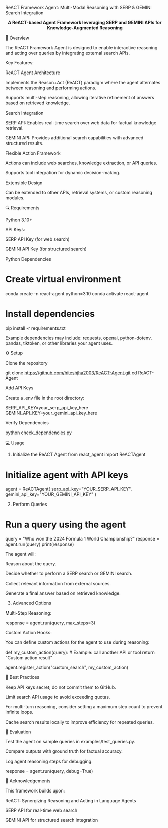 ReACT Framework Agent: Multi-Modal Reasoning with SERP & GEMINI Search Integration
<div align="center"> <p><strong>A ReACT-based Agent Framework leveraging SERP and GEMINI APIs for Knowledge-Augmented Reasoning</strong></p> </div>
🚀 Overview

The ReACT Framework Agent is designed to enable interactive reasoning and acting over queries by integrating external search APIs.

Key Features:

ReACT Agent Architecture

Implements the Reason+Act (ReACT) paradigm where the agent alternates between reasoning and performing actions.

Supports multi-step reasoning, allowing iterative refinement of answers based on retrieved knowledge.

Search Integration

SERP API: Enables real-time search over web data for factual knowledge retrieval.

GEMINI API: Provides additional search capabilities with advanced structured results.

Flexible Action Framework

Actions can include web searches, knowledge extraction, or API queries.

Supports tool integration for dynamic decision-making.

Extensible Design

Can be extended to other APIs, retrieval systems, or custom reasoning modules.

🔍 Requirements

Python 3.10+

API Keys:

SERP API Key (for web search)

GEMINI API Key (for structured search)

Python Dependencies
# Create virtual environment
conda create -n react-agent python=3.10
conda activate react-agent

# Install dependencies
pip install -r requirements.txt


Example dependencies may include: requests, openai, python-dotenv, pandas, tiktoken, or other libraries your agent uses.

⚙️ Setup

Clone the repository

git clone https://github.com/hiteshjha2003/ReACT-Agent.git
cd ReACT-Agent


Add API Keys

Create a .env file in the root directory:

SERP_API_KEY=your_serp_api_key_here
GEMINI_API_KEY=your_gemini_api_key_here


Verify Dependencies

python check_dependencies.py

💻 Usage
1. Initialize the ReACT Agent
from react_agent import ReACTAgent

# Initialize agent with API keys
agent = ReACTAgent(
    serp_api_key="YOUR_SERP_API_KEY",
    gemini_api_key="YOUR_GEMINI_API_KEY"
)

2. Perform Queries
# Run a query using the agent
query = "Who won the 2024 Formula 1 World Championship?"
response = agent.run(query)
print(response)


The agent will:

Reason about the query.

Decide whether to perform a SERP search or GEMINI search.

Collect relevant information from external sources.

Generate a final answer based on retrieved knowledge.

3. Advanced Options

Multi-Step Reasoning:

response = agent.run(query, max_steps=3)


Custom Action Hooks:

You can define custom actions for the agent to use during reasoning:

def my_custom_action(query):
    # Example: call another API or tool
    return "Custom action result"

agent.register_action("custom_search", my_custom_action)

📝 Best Practices

Keep API keys secret; do not commit them to GitHub.

Limit search API usage to avoid exceeding quotas.

For multi-turn reasoning, consider setting a maximum step count to prevent infinite loops.

Cache search results locally to improve efficiency for repeated queries.

🔧 Evaluation

Test the agent on sample queries in examples/test_queries.py.

Compare outputs with ground truth for factual accuracy.

Log agent reasoning steps for debugging:

response = agent.run(query, debug=True)

🙏 Acknowledgements

This framework builds upon:

ReACT: Synergizing Reasoning and Acting in Language Agents

SERP API for real-time web search

GEMINI API for structured search integration
